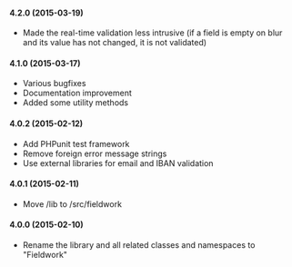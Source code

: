 
 
#### 4.2.0 (2015-03-19)
 - Made the real-time validation less intrusive (if a field is empty on blur and its value has not changed, it is not validated)
 
#### 4.1.0 (2015-03-17)
 - Various bugfixes
 - Documentation improvement
 - Added some utility methods

#### 4.0.2 (2015-02-12)
 - Add PHPunit test framework
 - Remove foreign error message strings
 - Use external libraries for email and IBAN validation

#### 4.0.1 (2015-02-11)
 - Move /lib to /src/fieldwork

#### 4.0.0 (2015-02-10)
 - Rename the library and all related classes and namespaces to "Fieldwork"